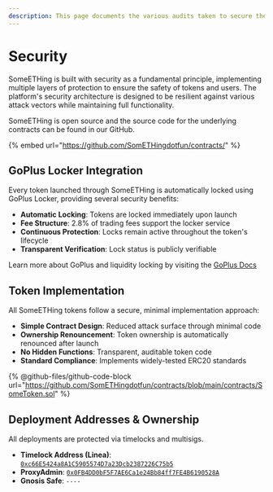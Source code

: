 ```yaml
---
description: This page documents the various audits taken to secure the protocol
---
```


# Security

SomeETHing is built with security as a fundamental principle, implementing multiple layers of protection to ensure the safety of tokens and users. The platform's security architecture is designed to be resilient against various attack vectors while maintaining full functionality.

SomeETHing is open source and the source code for the underlying contracts can be found in our GitHub.

{% embed url="https://github.com/SomETHingdotfun/contracts/" %}

## GoPlus Locker Integration

Every token launched through SomeETHing is automatically locked using GoPlus Locker, providing several security benefits:

* **Automatic Locking**: Tokens are locked immediately upon launch
* **Fee Structure**: 2.8% of trading fees support the locker service
* **Continuous Protection**: Locks remain active throughout the token's lifecycle
* **Transparent Verification**: Lock status is publicly verifiable

Learn more about GoPlus and liquidity locking by visiting the [GoPlus Docs](https://docs.gopluslabs.io/page/goplus-safetoken-locker)

## Token Implementation

All SomeETHing tokens follow a secure, minimal implementation approach:

* **Simple Contract Design**: Reduced attack surface through minimal code
* **Ownership Renouncement**: Token ownership is automatically renounced after launch
* **No Hidden Functions**: Transparent, auditable token code
* **Standard Compliance**: Implements widely-tested ERC20 standards

{% @github-files/github-code-block url="https://github.com/SomETHingdotfun/contracts/blob/main/contracts/SomeToken.sol" %}

## Deployment Addresses & Ownership

All deployments are protected via timelocks and multisigs.

* **Timelock Address (Linea)**: [`0xc66E5424a8A1C5905574D7a23Dcb2387226C75b5`](https://lineascan.build/address/0xc66E5424a8A1C5905574D7a23Dcb2387226C75b5#code)
* **ProxyAdmin**: [`0x0FB4DD0bF5F7AE6Ca1e24Bb84ff7FE4B6190528A`](https://lineascan.build/address/0x0FB4DD0bF5F7AE6Ca1e24Bb84ff7FE4B6190528A)
* **Gnosis Safe**: `----`
